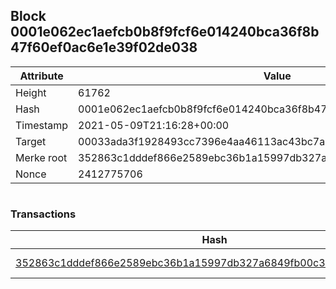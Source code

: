 ## Block 0001e062ec1aefcb0b8f9fcf6e014240bca36f8b47f60ef0ac6e1e39f02de038

Attribute | Value
--- | ---
Height | 61762
Hash | 0001e062ec1aefcb0b8f9fcf6e014240bca36f8b47f60ef0ac6e1e39f02de038
Timestamp | 2021-05-09T21:16:28+00:00
Target | 00033ada3f1928493cc7396e4aa46113ac43bc7ac52aab5d08e3934913716f64
Merke root | 352863c1dddef866e2589ebc36b1a15997db327a6849fb00c378e71311a95b6b
Nonce | 2412775706

```

```

### Transactions

Hash | Amount
--- | ---
[352863c1dddef866e2589ebc36b1a15997db327a6849fb00c378e71311a95b6b](352863c1dddef866e2589ebc36b1a15997db327a6849fb00c378e71311a95b6b.md) | 10.00000000 SKEPTI 
